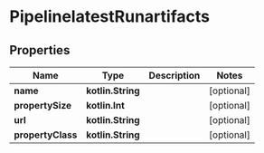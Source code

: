 
# PipelinelatestRunartifacts

## Properties
| Name | Type | Description | Notes |
| ------------ | ------------- | ------------- | ------------- |
| **name** | **kotlin.String** |  |  [optional] |
| **propertySize** | **kotlin.Int** |  |  [optional] |
| **url** | **kotlin.String** |  |  [optional] |
| **propertyClass** | **kotlin.String** |  |  [optional] |



